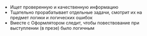 - Ищет проверенную и качественную информацию
- Тщательно прорабатывает отдельные задачи, смотрит их на предмет логики и логических ошибок
- Вместе с Оформлятором следит, чтобы повествование при выступлении (в презе) было логичным